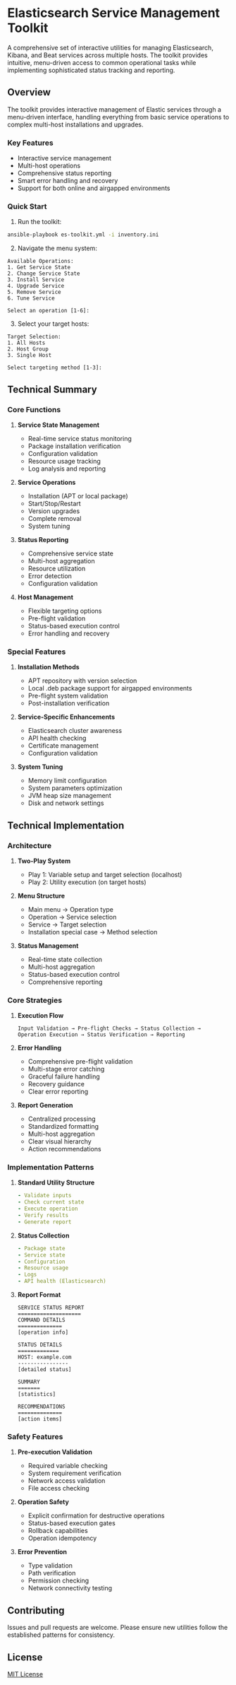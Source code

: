 # Elasticsearch Service Management Toolkit

A comprehensive set of interactive utilities for managing Elasticsearch, Kibana, and Beat services across multiple hosts. The toolkit provides intuitive, menu-driven access to common operational tasks while implementing sophisticated status tracking and reporting.

## Overview

The toolkit provides interactive management of Elastic services through a menu-driven interface, handling everything from basic service operations to complex multi-host installations and upgrades.

### Key Features
- Interactive service management
- Multi-host operations
- Comprehensive status reporting
- Smart error handling and recovery
- Support for both online and airgapped environments

### Quick Start

1. Run the toolkit:
```bash
ansible-playbook es-toolkit.yml -i inventory.ini
```

2. Navigate the menu system:
```
Available Operations:
1. Get Service State
2. Change Service State
3. Install Service
4. Upgrade Service
5. Remove Service
6. Tune Service

Select an operation [1-6]:
```

3. Select your target hosts:
```
Target Selection:
1. All Hosts
2. Host Group
3. Single Host

Select targeting method [1-3]:
```

## Technical Summary

### Core Functions

1. **Service State Management**
   - Real-time service status monitoring
   - Package installation verification
   - Configuration validation
   - Resource usage tracking
   - Log analysis and reporting

2. **Service Operations**
   - Installation (APT or local package)
   - Start/Stop/Restart
   - Version upgrades
   - Complete removal
   - System tuning

3. **Status Reporting**
   - Comprehensive service state
   - Multi-host aggregation
   - Resource utilization
   - Error detection
   - Configuration validation

4. **Host Management**
   - Flexible targeting options
   - Pre-flight validation
   - Status-based execution control
   - Error handling and recovery

### Special Features

1. **Installation Methods**
   - APT repository with version selection
   - Local .deb package support for airgapped environments
   - Pre-flight system validation
   - Post-installation verification

2. **Service-Specific Enhancements**
   - Elasticsearch cluster awareness
   - API health checking
   - Certificate management
   - Configuration validation

3. **System Tuning**
   - Memory limit configuration
   - System parameters optimization
   - JVM heap size management
   - Disk and network settings

## Technical Implementation

### Architecture

1. **Two-Play System**
   - Play 1: Variable setup and target selection (localhost)
   - Play 2: Utility execution (on target hosts)

2. **Menu Structure**
   - Main menu → Operation type
   - Operation → Service selection
   - Service → Target selection
   - Installation special case → Method selection

3. **Status Management**
   - Real-time state collection
   - Multi-host aggregation
   - Status-based execution control
   - Comprehensive reporting

### Core Strategies

1. **Execution Flow**
   ```
   Input Validation → Pre-flight Checks → Status Collection → 
   Operation Execution → Status Verification → Reporting
   ```

2. **Error Handling**
   - Comprehensive pre-flight validation
   - Multi-stage error catching
   - Graceful failure handling
   - Recovery guidance
   - Clear error reporting

3. **Report Generation**
   - Centralized processing
   - Standardized formatting
   - Multi-host aggregation
   - Clear visual hierarchy
   - Action recommendations

### Implementation Patterns

1. **Standard Utility Structure**
   ```yaml
   - Validate inputs
   - Check current state
   - Execute operation
   - Verify results
   - Generate report
   ```

2. **Status Collection**
   ```yaml
   - Package state
   - Service state
   - Configuration
   - Resource usage
   - Logs
   - API health (Elasticsearch)
   ```

3. **Report Format**
   ```
   SERVICE STATUS REPORT
   ====================
   COMMAND DETAILS
   ==============
   [operation info]

   STATUS DETAILS
   =============
   HOST: example.com
   ----------------
   [detailed status]

   SUMMARY
   =======
   [statistics]

   RECOMMENDATIONS
   ==============
   [action items]
   ```

### Safety Features

1. **Pre-execution Validation**
   - Required variable checking
   - System requirement verification
   - Network access validation
   - File access checking

2. **Operation Safety**
   - Explicit confirmation for destructive operations
   - Status-based execution gates
   - Rollback capabilities
   - Operation idempotency

3. **Error Prevention**
   - Type validation
   - Path verification
   - Permission checking
   - Network connectivity testing

## Contributing

Issues and pull requests are welcome. Please ensure new utilities follow the established patterns for consistency.

## License

[MIT License](LICENSE)
